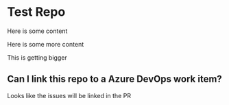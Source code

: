 # Test Repo

Here is some content

Here is some more content

This is getting bigger

## Can I link this repo to a Azure DevOps work item?

Looks like the issues will be linked in the PR
